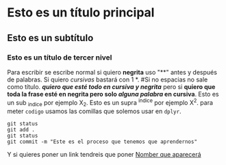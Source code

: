 # Esto es un título principal
## Esto es un subtítulo
### Esto es un título de tercer nivel

Para escribir se escribe normal si quiero **negrita** uso "**" antes y después de palabras. Si quiero *cursivas* bastará con 1 *.
#Si no espacias no sale como título. 
***quiero que esté todo en cursiva y negrita*** pero si **quiero que toda la frase esté en negrita pero solo _alguna palabra_ en cursiva**. 
Esto es un sub <sub>indice</sub> por ejemplo X<sub>2</sub>. 
Esto es un supra <sup>indice</sup> por ejemplo X<sup>2</sup>.
para meter `codigo` usamos las comillas que solemos usar en `dplyr`.
```
git status
git add .
git status
git commit -m "Este es el proceso que tenemos que aprendernos"
```

Y si quieres poner un link tendreis que poner [Nomber que aparecerá](https://leonardo.ai/faq/)
